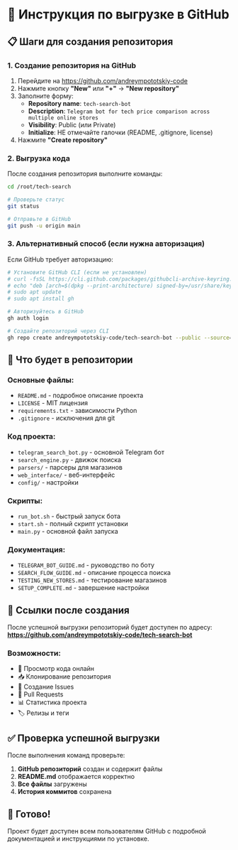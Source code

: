 # 🚀 Инструкция по выгрузке в GitHub

## 📋 Шаги для создания репозитория

### 1. Создание репозитория на GitHub

1. Перейдите на https://github.com/andreympototskiy-code
2. Нажмите кнопку **"New"** или **"+"** → **"New repository"**
3. Заполните форму:
   - **Repository name**: `tech-search-bot`
   - **Description**: `Telegram bot for tech price comparison across multiple online stores`
   - **Visibility**: Public (или Private)
   - **Initialize**: НЕ отмечайте галочки (README, .gitignore, license)
4. Нажмите **"Create repository"**

### 2. Выгрузка кода

После создания репозитория выполните команды:

```bash
cd /root/tech-search

# Проверьте статус
git status

# Отправьте в GitHub
git push -u origin main
```

### 3. Альтернативный способ (если нужна авторизация)

Если GitHub требует авторизацию:

```bash
# Установите GitHub CLI (если не установлен)
# curl -fsSL https://cli.github.com/packages/githubcli-archive-keyring.gpg | sudo dd of=/usr/share/keyrings/githubcli-archive-keyring.gpg
# echo "deb [arch=$(dpkg --print-architecture) signed-by=/usr/share/keyrings/githubcli-archive-keyring.gpg] https://cli.github.com/packages stable main" | sudo tee /etc/apt/sources.list.d/github-cli.list > /dev/null
# sudo apt update
# sudo apt install gh

# Авторизуйтесь в GitHub
gh auth login

# Создайте репозиторий через CLI
gh repo create andreympototskiy-code/tech-search-bot --public --source=. --remote=origin --push
```

## 📁 Что будет в репозитории

### Основные файлы:
- `README.md` - подробное описание проекта
- `LICENSE` - MIT лицензия
- `requirements.txt` - зависимости Python
- `.gitignore` - исключения для git

### Код проекта:
- `telegram_search_bot.py` - основной Telegram бот
- `search_engine.py` - движок поиска
- `parsers/` - парсеры для магазинов
- `web_interface/` - веб-интерфейс
- `config/` - настройки

### Скрипты:
- `run_bot.sh` - быстрый запуск бота
- `start.sh` - полный скрипт установки
- `main.py` - основной файл запуска

### Документация:
- `TELEGRAM_BOT_GUIDE.md` - руководство по боту
- `SEARCH_FLOW_GUIDE.md` - описание процесса поиска
- `TESTING_NEW_STORES.md` - тестирование магазинов
- `SETUP_COMPLETE.md` - завершение настройки

## 🔗 Ссылки после создания

После успешной выгрузки репозиторий будет доступен по адресу:
**https://github.com/andreympototskiy-code/tech-search-bot**

### Возможности:
- 📖 Просмотр кода онлайн
- 📥 Клонирование репозитория
- 🐛 Создание Issues
- 🔄 Pull Requests
- 📊 Статистика проекта
- 🏷️ Релизы и теги

## ✅ Проверка успешной выгрузки

После выполнения команд проверьте:

1. **GitHub репозиторий** создан и содержит файлы
2. **README.md** отображается корректно
3. **Все файлы** загружены
4. **История коммитов** сохранена

## 🎯 Готово!

Проект будет доступен всем пользователям GitHub с подробной документацией и инструкциями по установке.

